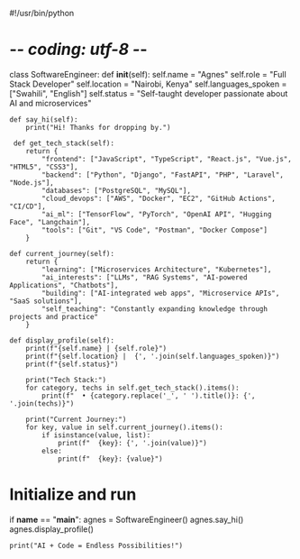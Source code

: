 #!/usr/bin/python
# -*- coding: utf-8 -*-

class SoftwareEngineer:
    def __init__(self):
        self.name = "Agnes"
        self.role = "Full Stack Developer"
        self.location = "Nairobi, Kenya"
        self.languages_spoken = ["Swahili", "English"]
        self.status = "Self-taught developer passionate about AI and microservices"

    def say_hi(self):
        print("Hi! Thanks for dropping by.")

     def get_tech_stack(self):
        return {
            "frontend": ["JavaScript", "TypeScript", "React.js", "Vue.js", "HTML5", "CSS3"],
            "backend": ["Python", "Django", "FastAPI", "PHP", "Laravel", "Node.js"],
            "databases": ["PostgreSQL", "MySQL"],
            "cloud_devops": ["AWS", "Docker", "EC2", "GitHub Actions", "CI/CD"],
            "ai_ml": ["TensorFlow", "PyTorch", "OpenAI API", "Hugging Face", "Langchain"],
            "tools": ["Git", "VS Code", "Postman", "Docker Compose"]
        }

    def current_journey(self):
        return {
            "learning": ["Microservices Architecture", "Kubernetes"],
            "ai_interests": ["LLMs", "RAG Systems", "AI-powered Applications", "Chatbots"],
            "building": ["AI-integrated web apps", "Microservice APIs", "SaaS solutions"],
            "self_teaching": "Constantly expanding knowledge through projects and practice"
        }

    def display_profile(self):
        print(f"{self.name} | {self.role}")
        print(f"{self.location} |  {', '.join(self.languages_spoken)}")
        print(f"{self.status}")
        
        print("Tech Stack:")
        for category, techs in self.get_tech_stack().items():
            print(f"  • {category.replace('_', ' ').title()}: {', '.join(techs)}")
        
        print("Current Journey:")
        for key, value in self.current_journey().items():
            if isinstance(value, list):
                print(f"  {key}: {', '.join(value)}")
            else:
                print(f"  {key}: {value}")
        
    
# Initialize and run
if __name__ == "__main__":
    agnes = SoftwareEngineer()
    agnes.say_hi()
    agnes.display_profile()
    
    print("AI + Code = Endless Possibilities!")

